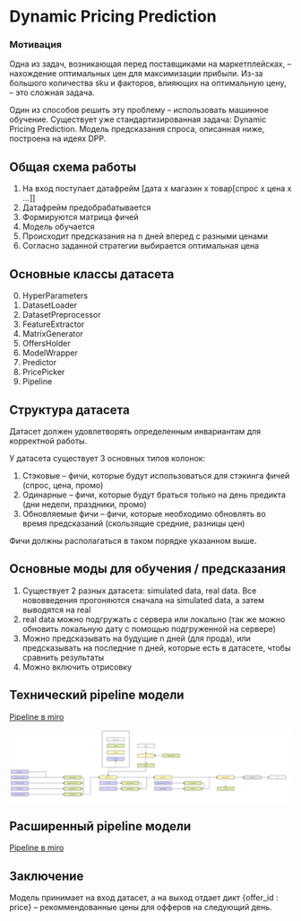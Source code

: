 # Dynamic Pricing Prediction

### Мотивация

Одна из задач, возникающая перед поставщиками на маркетплейсках, – нахождение оптимальных цен для максимизации
прибыли. Из-за большого количества sku и факторов, влияющих на оптимальную цену, – это сложная задача.

Один из способов решить эту проблему – использовать машинное обучение. Существует уже стандартизированная задача:
Dynamic Pricing Prediction. Модель предсказания спроса, описанная ниже, построена на идеях DPP.

## Общая схема работы

1. На вход поступает датафрейм [дата x магазин x товар[спрос x цена x ...]]
2. Датафрейм предобрабатывается
3. Формируются матрица фичей
4. Модель обучается
5. Происходит предсказания на n дней вперед с разными ценами
6. Согласно заданной стратегии выбирается оптимальная цена

## Основные классы датасета

0. HyperParameters
1. DatasetLoader
2. DatasetPreprocessor
3. FeatureExtractor
4. MatrixGenerator
5. OffersHolder
6. ModelWrapper
7. Predictor
8. PricePicker
9. Pipeline

## Структура датасета

Датасет должен удовлетворять определенным инвариантам для корректной работы.

У датасета существует 3 основных типов колонок:

1. Стэковые – фичи, которые будут использоваться для стэкинга фичей (спрос, цена, промо)
2. Одинарные – фичи, которые будут браться только на день предикта (дни недели, праздники, промо)
3. Обновляемые фичи – фичи, которые необходимо обновлять во время предсказаний (скользящие средние, разницы цен)

Фичи должны располагаться в таком порядке указанном выше.

## Основные моды для обучения / предсказания

1. Существует 2 разных датасета: simulated data, real data. Все нововведения прогоняются сначала на simulated data, а
   затем выводятся на real
2. real data можно подгружать с сервера или локально (так же можно обновить локальную дату с помощью подгруженной на
   сервере)
3. Можно предсказывать на будущие n дней (для прода), или предсказывать на последние n дней, которые есть в датасете,
   чтобы сравнить результаты
4. Можно включить отрисовку

## Технический pipeline модели

[Pipeline в miro](https://miro.com/welcomeonboard/am94eWlpbUp5R1hKRXN0bjRBaHVLb3JicXJMMjBpejhyQ2xwbW1WSnM2T3d6NDhvRHJBbHN2dGU1WnFXaVNEbHwzMDc0NDU3MzU2NzEyOTczNDU2fDI=?share_link_id=753978232108)

![alt text](./img.jpg)

## Расширенный pipeline модели

[Pipeline в miro](https://miro.com/app/board/uXjVNWlGkLc=/?share_link_id=184835811366)


## Заключение

Модель принимает на вход датасет, а на выход отдает дикт {offer_id : price} – рекоммендованные цены для офферов на следующий день.